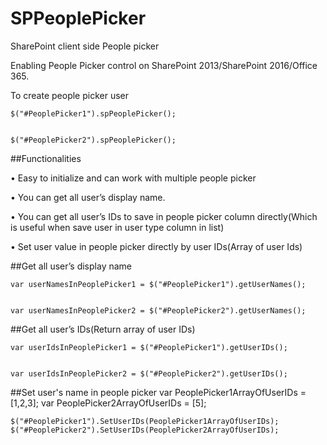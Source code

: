 # SPPeoplePicker




SharePoint client side People picker


Enabling People Picker control on SharePoint 2013/SharePoint 2016/Office 365.


To create people picker user



	$("#PeoplePicker1").spPeoplePicker();


	$("#PeoplePicker2").spPeoplePicker();






##Functionalities


•	Easy to initialize and can work with multiple people picker

•	You can get all user’s display name.

•	You can get all user’s IDs to save in people picker column directly(Which is useful when save user in user type column in list)

•	Set user value in people picker directly by user IDs(Array of user Ids)


##Get all user’s display name



	var userNamesInPeoplePicker1 = $("#PeoplePicker1").getUserNames();


	var userNamesInPeoplePicker2 = $("#PeoplePicker2").getUserNames();






##Get all user’s IDs(Return array of user IDs)

	var userIdsInPeoplePicker1 = $("#PeoplePicker1").getUserIDs();


	var userIdsInPeoplePicker2 = $("#PeoplePicker2").getUserIDs();





##Set user's name in people picker
	var PeoplePicker1ArrayOfUserIDs = [1,2,3];
	var PeoplePicker2ArrayOfUserIDs = [5];

	$("#PeoplePicker1").SetUserIDs(PeoplePicker1ArrayOfUserIDs);
	$("#PeoplePicker2").SetUserIDs(PeoplePicker2ArrayOfUserIDs);
